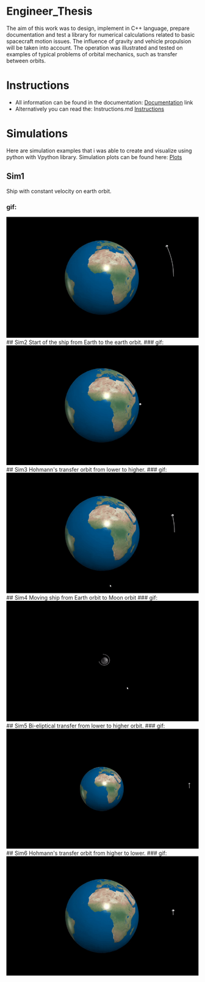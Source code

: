 # Engineer_Thesis
The aim of this work was to design, implement in C++ language, prepare documentation and test a library for numerical calculations related to basic spacecraft motion issues. The influence of gravity and vehicle propulsion will be taken into account. The operation was illustrated and tested on examples of typical problems of orbital mechanics, such as transfer between orbits.

# Instructions
- All information can be found in the documentation: 
[Documentation](Documentation/documentation.pdf)
link 
- Alternatively you can read the: Instructions.md
[Instructions](Engineer_Thesis/Instructions.md)

# Simulations
Here are simulation examples that i was able to create and visualize using python with Vpython library. Simulation plots can be found here: [Plots](Engineer_Thesis/Engineer_Thesis/Plots)

## Sim1 
Ship with constant velocity on earth orbit.
### gif:
<img src="Engineer_Thesis/Gifs/Sim1.gif" alt="Simulation GIF1"/>
## Sim2 
Start of the ship from Earth to the earth orbit.
### gif:
<img src="Engineer_Thesis/Gifs/Sim2.gif" alt="Simulation GIF2"/>
## Sim3
Hohmann's transfer orbit from lower to higher. 
### gif:
<img src="Engineer_Thesis/Gifs/Sim3.gif" alt="Simulation GIF3"/>
## Sim4
Moving ship from Earth orbit to Moon orbit
### gif:
<img src="Engineer_Thesis/Gifs/Sim4.gif" alt="Simulation GIF4"/>
## Sim5
Bi-eliptical transfer from lower to higher orbit.
### gif:
<img src="Engineer_Thesis/Gifs/Sim5.gif" alt="Simulation GIF5"/>
## Sim6 
Hohmann's transfer orbit from higher to lower. 
### gif:
<img src="Engineer_Thesis/Gifs/Sim6.gif" alt="Simulation GIF6"/>

